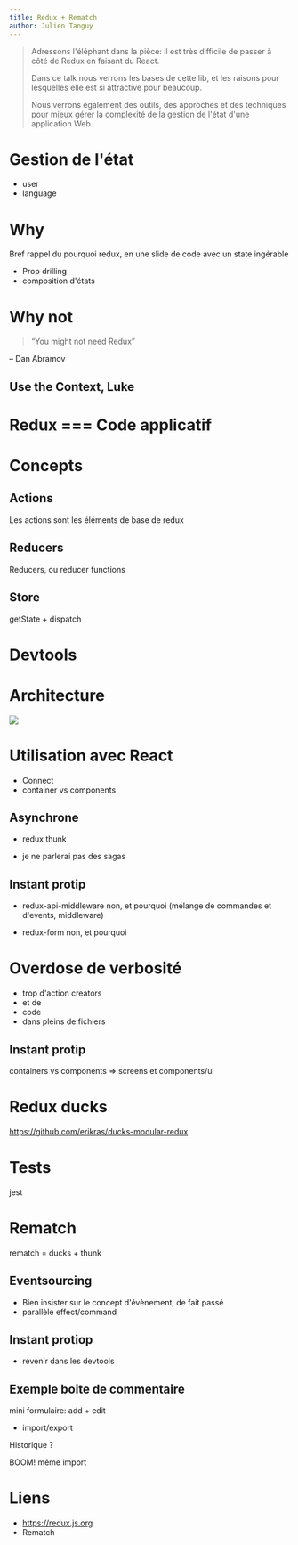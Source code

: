 ```yaml
---
title: Redux + Rematch
author: Julien Tanguy
---
```


> Adressons l'éléphant dans la pièce: il est très difficile de passer à côté de Redux en faisant du React.
>
> Dans ce talk nous verrons les bases de cette lib, et les raisons pour lesquelles elle est si attractive pour beaucoup.
>
> Nous verrons également des outils, des approches et des techniques pour mieux gérer la complexité de la gestion de l'état d'une application Web.


# Gestion de l'état

* user
* language


# Why

Bref rappel du pourquoi redux, en une slide de code avec un state ingérable

* Prop drilling
* composition d'états

# Why not

> “You might not need Redux”

– Dan Abramov

## Use the Context, Luke

# Redux === Code applicatif

# Concepts

## Actions

Les actions sont les éléments de base de redux

## Reducers

Reducers, ou reducer functions

## Store

getState + dispatch

# Devtools


# Architecture

![](https://staltz.com/img/redux-unidir-ui-arch.jpg)


# Utilisation avec React

* Connect
* container vs components

## Asynchrone

* redux thunk

* je ne parlerai pas des sagas


## Instant protip

* redux-api-middleware non, et pourquoi (mélange de commandes et d'events, middleware)

* redux-form non, et pourquoi

# Overdose de verbosité

* trop d'action creators
* et de
* code
* dans pleins de fichiers


## Instant protip

containers vs components => screens et components/ui

# Redux ducks

https://github.com/erikras/ducks-modular-redux


# Tests

jest


# Rematch

[](https://hackernoon.com/redesigning-redux-b2baee8b8a38)

rematch = ducks + thunk 


## Eventsourcing

* Bien insister sur le concept d'évènement, de fait passé
* parallèle effect/command


## Instant protiop

* revenir dans les devtools


## Exemple boite de commentaire

mini formulaire: add + edit

* import/export

Historique ?

BOOM! même import


# Liens

* <https://redux.js.org>
* Rematch
